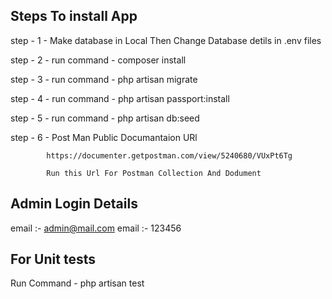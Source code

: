 Steps To install App
--------------------------

step - 1 - Make database in Local Then Change Database detils in .env files

step - 2 - run command - composer install

step - 3 - run command - php artisan migrate

step - 4 - run command - php artisan passport:install

step - 5 - run command - php artisan db:seed

step - 6 - Post Man Public Documantaion URl

			https://documenter.getpostman.com/view/5240680/VUxPt6Tg

			Run this Url For Postman Collection And Dodument


Admin Login Details
--------------------
email :- admin@mail.com
email :- 123456



For Unit tests
--------------------
Run Command - php artisan test
